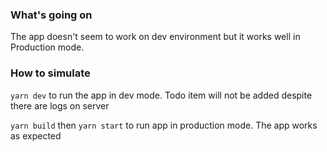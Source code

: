 ### What's going on

The app doesn't seem to work on dev environment but it works well in Production mode.

### How to simulate

`yarn dev` to run the app in dev mode. Todo item will not be added despite there are logs on server

`yarn build` then `yarn start` to run app in production mode. The app works as expected
